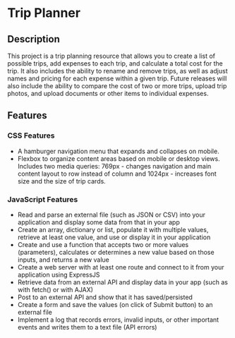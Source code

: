 # Trip Planner
## Description
This project is a trip planning resource that allows you to create a list of possible trips, add expenses to each trip, and calculate a total cost for the trip. It also includes the ability to rename and remove trips, as well as adjust names and pricing for each expense within a given trip. Future releases will also include the ability to compare the cost of two or more trips, upload trip photos, and upload documents or other items to individual expenses.

## Features
### CSS Features
- A hamburger navigation menu that expands and collapses on mobile.
- Flexbox to organize content areas based on mobile or desktop views. Includes two media queries: 769px - changes navigation and main content layout to row instead of column and 1024px - increases font size and the size of trip cards.

### JavaScript Features
- Read and parse an external file (such as JSON or CSV) into your application and display some data from that in your app
- Create an array, dictionary or list, populate it with multiple values, retrieve at least one value, and use or display it in your application
- Create and use a function that accepts two or more values (parameters), calculates or determines a new value based on those inputs, and returns a new value
- Create a web server with at least one route and connect to it from your application using ExpressJS
- Retrieve data from an external API and display data in your app (such as with fetch() or with AJAX)
- Post to an external API and show that it has saved/persisted
- Create a form and save the values (on click of Submit button) to an external file
- Implement a log that records errors, invalid inputs, or other important events and writes them to a text file (API errors)
